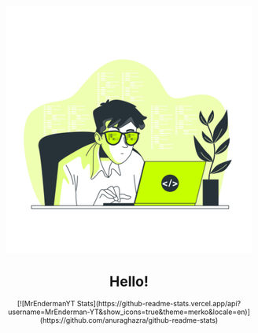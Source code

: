 <div align="center">
<img weight="500" height="500" src="3301602.jpg">
<h1>Hello!</h1>
[![MrEndermanYT Stats](https://github-readme-stats.vercel.app/api?username=MrEnderman-YT&show_icons=true&theme=merko&locale=en)](https://github.com/anuraghazra/github-readme-stats)
</div>
